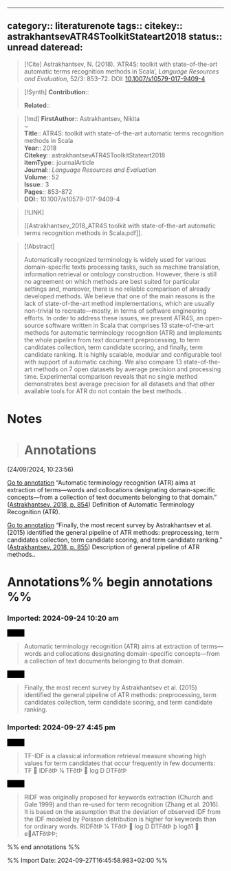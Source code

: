 
---
category:: literaturenote
tags:: 
citekey:: astrakhantsevATR4SToolkitStateart2018
status:: unread
dateread:
---

> [!Cite]
> Astrakhantsev, N. (2018). ‘ATR4S: toolkit with state-of-the-art automatic terms recognition methods in Scala’, _Language Resources and Evaluation_, 52/3: 853–72. DOI: [10.1007/s10579-017-9409-4](https://doi.org/10.1007/s10579-017-9409-4)

>[!Synth]
>**Contribution**:: 
>
>**Related**:: 
>

>[!md]
> **FirstAuthor**:: Astrakhantsev, Nikita  
~    
> **Title**:: ATR4S: toolkit with state-of-the-art automatic terms recognition methods in Scala  
> **Year**:: 2018   
> **Citekey**:: astrakhantsevATR4SToolkitStateart2018  
> **itemType**:: journalArticle  
> **Journal**:: *Language Resources and Evaluation*  
> **Volume**:: 52  
> **Issue**:: 3   
> **Pages**:: 853-872  
> **DOI**:: 10.1007/s10579-017-9409-4    

> [!LINK] 
>
> [[Astrakhantsev_2018_ATR4S toolkit with state-of-the-art automatic terms recognition methods in Scala.pdf]].

> [!Abstract]
>
> Automatically recognized terminology is widely used for various domain-specific texts processing tasks, such as machine translation, information retrieval or ontology construction. However, there is still no agreement on which methods are best suited for particular settings and, moreover, there is no reliable comparison of already developed methods. We believe that one of the main reasons is the lack of state-of-the-art method implementations, which are usually non-trivial to recreate—mostly, in terms of software engineering efforts. In order to address these issues, we present ATR4S, an open-source software written in Scala that comprises 13 state-of-the-art methods for automatic terminology recognition (ATR) and implements the whole pipeline from text document preprocessing, to term candidates collection, term candidate scoring, and finally, term candidate ranking. It is highly scalable, modular and configurable tool with support of automatic caching. We also compare 13 state-of-the-art methods on 7 open datasets by average precision and processing time. Experimental comparison reveals that no single method demonstrates best average precision for all datasets and that other available tools for ATR do not contain the best methods.
>.
> 
# Notes
>
># Annotations  
(24/09/2024, 10:23:56)

[Go to annotation](zotero://open-pdf/library/items/UPF8HZH6?page=854&annotation=679B4ZJQ) “Automatic terminology recognition (ATR) aims at extraction of terms—words and collocations designating domain-specific concepts—from a collection of text documents belonging to that domain.” ([Astrakhantsev, 2018, p. 854](zotero://select/library/items/YPFDJJKB)) Definition of Automatic Terminology Recognition (ATR).

[Go to annotation](zotero://open-pdf/library/items/UPF8HZH6?page=855&annotation=6YNVB2YI) “Finally, the most recent survey by Astrakhantsev et al. (2015) identified the general pipeline of ATR methods: preprocessing, term candidates collection, term candidate scoring, and term candidate ranking.” ([Astrakhantsev, 2018, p. 855](zotero://select/library/items/YPFDJJKB)) Description of general pipeline of ATR methods..


# Annotations%% begin annotations %%


### Imported: 2024-09-24 10:20 am



<mark style="background-color: #000000">Quote</mark>
> Automatic terminology recognition (ATR) aims at extraction of terms—words and collocations designating domain-specific concepts—from a collection of text documents belonging to that domain.

<mark style="background-color: #000000">Quote</mark>
> Finally, the most recent survey by Astrakhantsev et al. (2015) identified the general pipeline of ATR methods: preprocessing, term candidates collection, term candidate scoring, and term candidate ranking.


### Imported: 2024-09-27 4:45 pm



<mark style="background-color: #000000">Quote</mark>
> TF-IDF is a classical information retrieval measure showing high values for term candidates that occur frequently in few documents:  TF  IDFðtÞ 1⁄4 TFðtÞ  log D  DTFðtÞ

<mark style="background-color: #000000">Quote</mark>
> RIDF was originally proposed for keywords extraction (Church and Gale 1999) and than re-used for term recognition (Zhang et al. 2016). It is based on the assumption that the deviation of observed IDF from the IDF modeled by Poisson distribution is higher for keywords than for ordinary words.  RIDFðtÞ 1⁄4 TFðtÞ  log D  DTFðtÞ þ logð1  eATFðtÞÞ;


%% end annotations %%

%% Import Date: 2024-09-27T16:45:58.983+02:00 %%
